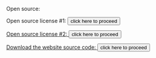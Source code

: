   Open source:

  Open source license #1: <a href="license_agreements/LICENSE.txt"><button type="button">click here to proceed</button>
  
  Open source license #2: <a href="license_agreements/OPEN_SOURCE.txt"><button type="button">click here to proceed</button>
  
  Download the website source code: <a href="https://github.com/secretwolf98/secretwolf98.github.io/archive/master.zip"><button type="button">click here to proceed</button>
